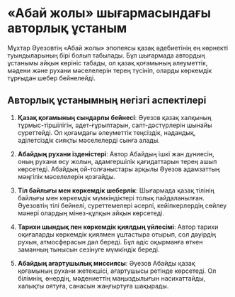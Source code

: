 # «Абай жолы» шығармасындағы авторлық ұстаным

Мұхтар Әуезовтің «Абай жолы» эпопеясы қазақ әдебиетінің ең көрнекті туындыларының бірі болып табылады. Бұл шығармада автордың ұстанымы айқын көрініс табады, ол қазақ қоғамының әлеуметтік, мәдени және рухани мәселелерін терең түсініп, оларды көркемдік тұрғыдан шебер бейнелейді.

## Авторлық ұстанымның негізгі аспектілері

1. **Қазақ қоғамының сындарлы бейнесі**: Әуезов қазақ халқының тұрмыс-тіршілігін, әдет-ғұрыптарын, салт-дәстүрлерін шынайы суреттейді. Ол қоғамдағы әлеуметтік теңсіздік, надандық, әділетсіздік сияқты мәселелерді сынға алады.

2. **Абайдың рухани ізденістері**: Автор Абайдың ішкі жан дүниесін, оның рухани өсу жолын, адамгершілік қағидаттарын терең ашып көрсетеді. Абайдың ой-толғаныстары арқылы Әуезов адамзаттың мәңгілік мәселелерін қозғайды.

3. **Тіл байлығы мен көркемдік шеберлік**: Шығармада қазақ тілінің байлығы мен көркемдік мүмкіндіктері толық пайдаланылған. Әуезовтің тілі бейнелі, суреттемелері әсерлі, кейіпкерлердің сөйлеу мәнері олардың мінез-құлқын айқын көрсетеді.

4. **Тарихи шындық пен көркемдік қиялдың үйлесімі**: Автор тарихи оқиғаларды көркемдік қиялмен ұштастыра отырып, сол дәуірдің рухын, атмосферасын дәл береді. Бұл әдіс оқырманға өткен заманның тынысын сезінуге мүмкіндік береді.

5. **Абайдың ағартушылық миссиясы**: Әуезов Абайды қазақ қоғамының рухани жетекшісі, ағартушысы ретінде көрсетеді. Ол білімнің, өнердің, мәдениеттің маңыздылығын насихаттайды, халықты оятуға, санасын жаңғыртуға шақырады.